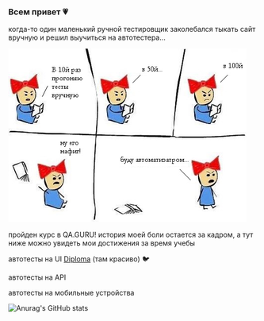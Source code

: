 ### Всем привет :heartpulse:

когда-то один маленький ручной тестировщик заколебался тыкать сайт вручную и решил выучиться на автотестера...

![](картинки-javascript-программирование-3340155.jpeg)

пройден курс в QA.GURU! история моей боли остается за кадром, а тут ниже можно увидеть мои достижения за время учебы

автотесты на UI <a target="_blank" href="https://github.com/SashkaDikaya/Diploma/">Diploma</a> (там красиво) :bird:

автотесты на API 

автотесты на мобильные устройства 

![Anurag's GitHub stats](https://github-readme-stats.vercel.app/api?username=SashkaDikaya&show_icons=true&theme=tokyonight)



<!--
**SashkaDikaya/SashkaDikaya** is a ✨ _special_ ✨ repository because its `README.md` (this file) appears on your GitHub profile.

Here are some ideas to get you started:

- 🔭 I’m currently working on ...
- 🌱 I’m currently learning ...
- 👯 I’m looking to collaborate on ...
- 🤔 I’m looking for help with ...
- 💬 Ask me about ...
- 📫 How to reach me: ...
- 😄 Pronouns: ...
- ⚡ Fun fact: ...
-->
